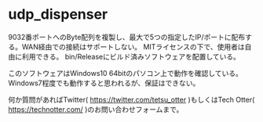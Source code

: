 # udp_dispenser
9032番ポートへのByte配列を複製し、最大で5つの指定したIP/ポートに配布する。WAN経由での接続はサポートしない。
MITライセンスの下で、使用者は自由に利用できる。
bin/Releaseにビルド済みソフトウェアを配置している。

このソフトウェアはWindows10 64bitのパソコン上で動作を確認している。Windows7程度でも動作すると思われるが、保証はできない。

何か質問があればTwitter( https://twitter.com/tetsu_otter )もしくはTech Otter( https://technotter.com/ )のお問い合わせフォームまで。
